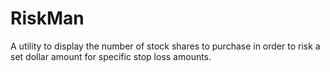 # RiskMan
A utility to display the number of stock shares to purchase in order to risk a set dollar amount for specific stop loss amounts.
